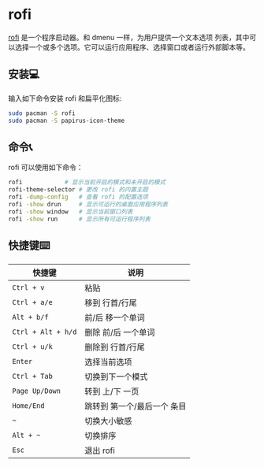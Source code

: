 # rofi

[rofi](https://github.com/davatorium/rofi) 是一个程序启动器。和 dmenu 一样，为用户提供一个文本选项
列表，其中可以选择一个或多个选项。它可以运行应用程序、选择窗口或者运行外部脚本等。

## 安装💻

输入如下命令安装 rofi 和扁平化图标:

```sh
sudo pacman -S rofi
sudo pacman -S papirus-icon-theme
```

## 命令📞

rofi 可以使用如下命令：

```sh
rofi			# 显示当前开启的模式和未开启的模式
rofi-theme-selector	# 更改 rofi 的内置主题
rofi -dump-config	# 查看 rofi 的配置选项
rofi -show drun		# 显示可运行的桌面应用程序列表
rofi -show window	# 显示当前窗口列表
rofi -show run		# 显示所有可运行程序列表
```

## 快捷键⌨️

| 快捷键             | 说明                        |
| ------------------ | --------------------------- |
| `Ctrl + v`         | 粘贴                        |
| `Ctrl + a/e`       | 移到 行首/行尾              |
| `Alt + b/f`        | 前/后 移一个单词            |
| `Ctrl + Alt + h/d` | 删除 前/后 一个单词         |
| `Ctrl + u/k`       | 删除到 行首/行尾            |
| `Enter`            | 选择当前选项                |
| `Ctrl + Tab`       | 切换到下一个模式            |
| `Page Up/Down`     | 转到 上/下 一页             |
| `Home/End`         | 跳转到 第一个/最后一个 条目 |
| `~`                | 切换大小敏感                |
| `Alt + ~`          | 切换排序                    |
| `Esc`              | 退出 rofi                   |
